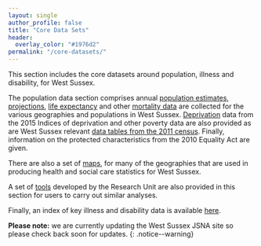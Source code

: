 ```yaml
---
layout: single
author_profile: false
title: "Core Data Sets"
header:
  overlay_color: "#1976d2"
permalink: "/core-datasets/"
---
```


This section includes the core datasets around population, illness and disability, for West Sussex.

The population data section comprises annual [population estimates](/core-datasets/population-estimates/), [projections](/population-projections/), [life expectancy](/life-expectancy/) and other [mortality data](/mortality/) are collected for the various geographies and populations in West Sussex. [Deprivation](/2015-IMD/) data from the 2015 Indices of deprivation and other poverty data are also provided as are West Sussex relevant [data tables from the 2011 census](/2011-census-data/). Finally, information on the protected characteristics from the 2010 Equality Act are given.

There are also a set of [maps](/maps/), for many of the geographies that are used in producing health and social care statistics for West Sussex.

A set of [tools](/tools/) developed by the Research Unit are also provided in this section for users to carry out similar analyses.

Finally, an index of key illness and disability data is available [here](/illness-and-disability).

**Please note:** we are currently updating the West Sussex JSNA site so please check back soon for updates.
{: .notice--warning}